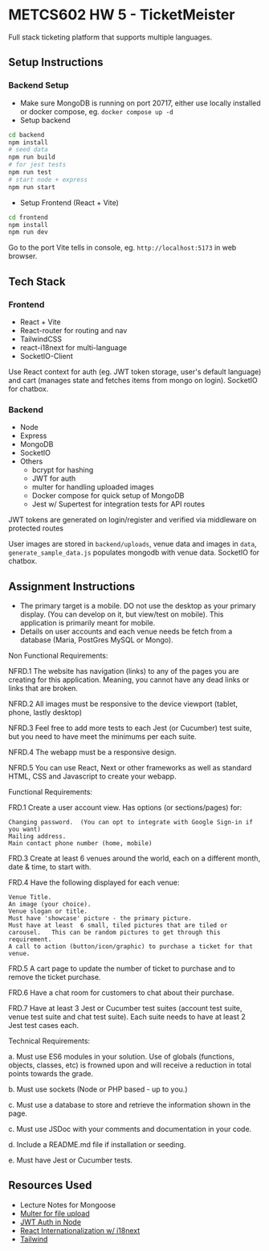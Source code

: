 # METCS602 HW 5 - TicketMeister

Full stack ticketing platform that supports multiple languages.

## Setup Instructions

### Backend Setup

- Make sure MongoDB is running on port 20717, either use locally installed or docker compose, eg. `docker compose up -d`
- Setup backend

``` bash
cd backend
npm install
# seed data
npm run build
# for jest tests
npm run test
# start node + express
npm run start
```

- Setup Frontend (React + Vite)

``` bash
cd frontend
npm install
npm run dev
```

Go to the port Vite tells in console, eg. `http://localhost:5173` in web browser.

## Tech Stack

### Frontend

- React + Vite
- React-router for routing and nav
- TailwindCSS
- react-i18next for multi-language
- SocketIO-Client

Use React context for auth (eg. JWT token storage, user's default language) and cart (manages state and fetches items from mongo on login). SocketIO for chatbox.

### Backend

- Node
- Express
- MongoDB
- SocketIO
- Others
  - bcrypt for hashing
  - JWT for auth
  - multer for handling uploaded images
  - Docker compose for quick setup of MongoDB
  - Jest w/ Supertest for integration tests for API routes

JWT tokens are generated on login/register and verified via middleware on protected routes

User images are stored in `backend/uploads`, venue data and images in `data`, `generate_sample_data.js` populates mongodb with venue data. SocketIO for chatbox.

## Assignment Instructions

- The primary target is a mobile. DO not use the desktop as your primary display. (You can develop on it, but view/test on mobile).  This application is primarily meant for mobile.
- Details on user accounts and each venue needs be fetch from a database (Maria, PostGres MySQL or Mongo).

Non Functional Requirements:

NFRD.1 The website has navigation (links) to any of the pages you are creating for this application.   Meaning, you cannot have any dead links or links that are broken.

NFRD.2  All images must be responsive to the device viewport (tablet, phone, lastly desktop)

NFRD.3 Feel free to add more tests to each Jest (or Cucumber) test suite, but you need to have meet the minimums per each suite.

NFRD.4 The webapp must be a responsive design.

NFRD.5 You can use React, Next or other frameworks as well as standard HTML, CSS and Javascript to create your webapp.


Functional Requirements:

FRD.1 Create a user account view. Has options (or sections/pages) for:

    Changing password.  (You can opt to integrate with Google Sign-in if you want)
    Mailing address.
    Main contact phone number (home, mobile)

FRD.3 Create at least 6 venues around the world, each on a different month, date & time, to start with.

FRD.4 Have the following displayed for each venue:

    Venue Title.
    An image (your choice).
    Venue slogan or title.
    Must have 'showcase' picture - the primary picture.
    Must have at least  6 small, tiled pictures that are tiled or carousel.   This can be random pictures to get through this requirement.
    A call to action (button/icon/graphic) to purchase a ticket for that venue.

FRD.5 A cart page to update the number of ticket to purchase and to remove the ticket purchase.

FRD.6 Have a chat room for customers to chat about their purchase.

FRD.7 Have at least 3 Jest or Cucumber test suites (account test suite, venue test suite and chat test suite). Each suite needs to have at least 2 Jest test cases each.

Technical Requirements:

a. Must use ES6 modules in your solution. Use of globals (functions, objects, classes, etc) is frowned upon and will receive a reduction in total points towards the grade.

b. Must use sockets (Node or PHP based - up to you.)

c. Must use a database to store and retrieve the information shown in the page.

c. Must use JSDoc with your comments and documentation in your code.

d. Include a README.md file if installation or seeding.

e. Must have Jest or Cucumber tests.

## Resources Used

- Lecture Notes for Mongoose
- [Multer for file upload](https://blog.logrocket.com/multer-nodejs-express-upload-file/)
- [JWT Auth in Node](https://dvmhn07.medium.com/jwt-authentication-in-node-js-a-practical-guide-c8ab1b432a49)
- [React Internationalization w/ i18next](https://react.i18next.com/)
- [Tailwind](https://tailwindcss.com/docs/responsive-design)
